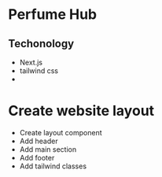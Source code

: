 # Perfume Hub

## Techonology

- Next.js
- tailwind css
-

# Create website layout

- Create layout component
- Add header
- Add main section
- Add footer
- Add tailwind classes
